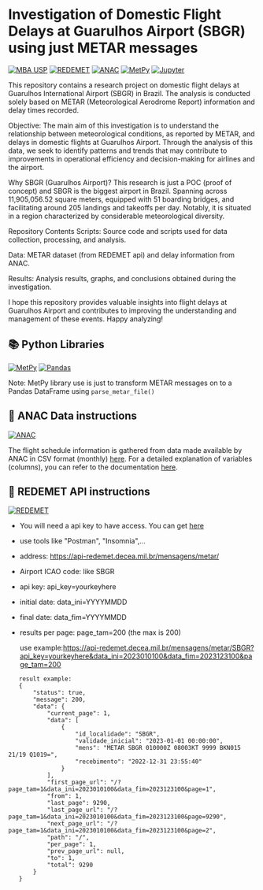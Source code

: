 Investigation of Domestic Flight Delays at Guarulhos Airport (SBGR) using just METAR messages
=====
[![MBA USP](https://img.shields.io/badge/MBA-USP-blue)](https://mbauspesalq.com/)
[![REDEMET](https://img.shields.io/badge/REDEMET-c60dde)](https://www.redemet.aer.mil.br/)
[![ANAC](https://img.shields.io/badge/ANAC-blue)](https://www.gov.br/anac/pt-br)
[![MetPy](https://img.shields.io/badge/MetPy-1.6.1-green)](https://github.com/Unidata/MetPy/blob/main/README.md)
[![Jupyter](https://img.shields.io/badge/Jupyter-notebook-c93810)](https://jupyter.org/)

This repository contains a research project on domestic flight delays at Guarulhos International Airport (SBGR) in Brazil. The analysis is conducted solely based on METAR (Meteorological Aerodrome Report) information and delay times recorded.

Objective:
The main aim of this investigation is to understand the relationship between meteorological conditions, as reported by METAR, and delays in domestic flights at Guarulhos Airport. Through the analysis of this data, we seek to identify patterns and trends that may contribute to improvements in operational efficiency and decision-making for airlines and the airport.

Why SBGR (Guarulhos Airport)?
This research is just a POC (proof of concept) and SBGR is the biggest airport in Brazil. Spanning across 11,905,056.52 square meters, equipped with 51 boarding bridges, and facilitating around 205 landings and takeoffs per day. Notably, it is situated in a region characterized by considerable meteorological diversity.

Repository Contents
Scripts: Source code and scripts used for data collection, processing, and analysis.

Data: METAR dataset (from REDEMET api) and delay information from ANAC.

Results: Analysis results, graphs, and conclusions obtained during the investigation.

I hope this repository provides valuable insights into flight delays at Guarulhos Airport and contributes to improving the understanding and management of these events. Happy analyzing!

📚 Python Libraries
-------------------
[![MetPy](https://img.shields.io/badge/MetPy-1.6.1-green)](https://pypi.org/project/MetPy/)
[![Pandas](https://img.shields.io/badge/Pandas-2.2.0-c60dde)](https://pypi.org/project/pandas/)

Note: MetPy library use is just to transform METAR messages on to a Pandas DataFrame using `parse_metar_file()`

📡 ANAC Data instructions
---------
[![ANAC](https://img.shields.io/badge/ANAC-blue)](https://www.gov.br/anac/pt-br)

The flight schedule information is gathered from data made available by ANAC in CSV format (monthly) [here](https://www.gov.br/anac/pt-br/assuntos/dados-e-estatisticas/historico-de-voos). For a detailed explanation of variables (columns), you can refer to the documentation [here](https://www.gov.br/anac/pt-br/acesso-a-informacao/dados-abertos/areas-de-atuacao/voos-e-operacoes-aereas/voo-regular-ativo-vra/62-voo-regular-ativo-vra).

📡 REDEMET API instructions
---------------------------
[![REDEMET](https://img.shields.io/badge/REDEMET-c60dde)](https://www.redemet.aer.mil.br/)

- You will need a api key to have access. You can get [here](https://www.atd-1.com/cadastro-a)
- use tools like "Postman", "Insomnia",...
- address: https://api-redemet.decea.mil.br/mensagens/metar/
- Airport ICAO code: like SBGR
- api key: api_key=yourkeyhere
- initial date: data_ini=YYYYMMDD
- final date: data_fim=YYYYMMDD
- results per page: page_tam=200 (the max is 200)

    use example:https://api-redemet.decea.mil.br/mensagens/metar/SBGR?api_key=yourkeyhere&data_ini=2023010100&data_fim=2023123100&page_tam=200

 ```
    result example:
    {
        "status": true,
        "message": 200,
        "data": {
            "current_page": 1,
            "data": [
                {
                    "id_localidade": "SBGR",
                    "validade_inicial": "2023-01-01 00:00:00",
                    "mens": "METAR SBGR 010000Z 08003KT 9999 BKN015 21/19 Q1019=",
                    "recebimento": "2022-12-31 23:55:40"
                }
            ],
            "first_page_url": "/?page_tam=1&data_ini=2023010100&data_fim=2023123100&page=1",
            "from": 1,
            "last_page": 9290,
            "last_page_url": "/?page_tam=1&data_ini=2023010100&data_fim=2023123100&page=9290",
            "next_page_url": "/?page_tam=1&data_ini=2023010100&data_fim=2023123100&page=2",
            "path": "/",
            "per_page": 1,
            "prev_page_url": null,
            "to": 1,
            "total": 9290
        }
    }
